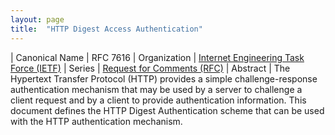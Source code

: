 ```yaml
---
layout: page
title:  "HTTP Digest Access Authentication"
---
```


| Canonical Name | RFC 7616
| Organization | [Internet Engineering Task Force (IETF)](..)
| Series | [Request for Comments (RFC)](..)
| Abstract | The Hypertext Transfer Protocol (HTTP) provides a simple challenge-response authentication mechanism that may be used by a server to challenge a client request and by a client to provide authentication information. This document defines the HTTP Digest Authentication scheme that can be used with the HTTP authentication mechanism.